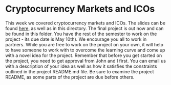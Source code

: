 # Cryptocurrency Markets and ICOs

This week we covered cryptocurrency markets and ICOs. The slides can be found [here](https://docs.google.com/presentation/d/1Q_MVeM3Kf5ePAYY6m1Od1Eus-zRTKmGtLZE3Rr50bTY/edit?usp=sharing), as well as in this directory. The final project is out now and can be found in this folder. You have the rest of the semester to work on the project - its due date is May 10th). We encourage you all to work in partners. While you are free to work on the project on your own, it will help to have someone to work with to overcome the learning curve and come up with a novel idea for the project. Remember that before you get started on the project, you need to get approval from John and I first. You can email us with a description of your idea as well as how it satisfies the constraints outlined in the project README.md file. Be sure to examine the project README, as some parts of the project are due before others.